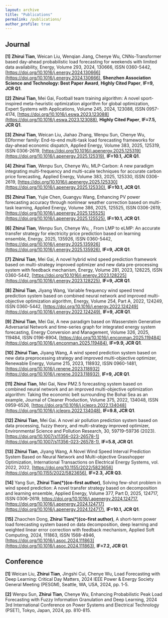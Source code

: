 ```yaml
---
layout: archive
title: "Publications"
permalink: /publications/
author_profile: true
---
```


## Journal
**[1]** **Zhirui Tian**, Weican Liu, Wenqian Jiang, Chenye Wu, CNNs-Transformer based day-ahead probabilistic load forecasting for weekends with limited data availability, Energy, Volume 293, 2024, 130666, ISSN 0360-5442, [https://doi.org/10.1016/j.energy.2024.130666](https://doi.org/10.1016/j.energy.2024.130666), **Shenzhen Association Science and Technology: Best Paper Award**, **Highly Cited Paper**, **IF=9, JCR Q1**.

**[2]** **Zhirui Tian**, Mei Gai, Football team training algorithm: A novel sport-inspired meta-heuristic optimization algorithm for global optimization, Expert Systems with Applications, Volume 245, 2024, 123088, ISSN 0957-4174,
[https://doi.org/10.1016/j.eswa.2023.123088](https://doi.org/10.1016/j.eswa.2023.123088), **Highly Cited Paper**, **IF=7.5, JCR Q1**.

**[3]** **Zhirui Tian**, Weican Liu, Jiahao Zhang, Wenpu Sun, Chenye Wu, EDformer family: End-to-end multi-task load forecasting frameworks for day-ahead economic dispatch, Applied Energy, Volume 383, 2025, 125319, ISSN 0306-2619, [https://doi.org/10.1016/j.apenergy.2025.125319](https://doi.org/10.1016/j.apenergy.2025.125319), **IF=10.1, JCR Q1**.

**[4]** **Zhirui Tian**, Wenpu Sun, Chenye Wu, MLP-Carbon: A new paradigm integrating multi-frequency and multi-scale techniques for accurate carbon price forecasting, Applied Energy, Volume 383, 2025, 125330, ISSN 0306-2619, [https://doi.org/10.1016/j.apenergy.2025.125330](https://doi.org/10.1016/j.apenergy.2025.125330), **IF=10.1, JCR Q1**.

**[5]** **Zhirui Tian**, Yujie Chen, Guangyu Wang, Enhancing PV power forecasting accuracy through nonlinear weather correction based on multi-task learning, Applied Energy, Volume 386, 2025, 125525, ISSN 0306-2619, [https://doi.org/10.1016/j.apenergy.2025.125525](https://doi.org/10.1016/j.apenergy.2025.125525), **IF=10.1, JCR Q1**.

**[6]** **Zhirui Tian**, Wenpu Sun, Chenye Wu, , From LMP to eLMP: An accurate transfer strategy for electricity price prediction based on learning ensemble, Energy, 2025, 135926, ISSN 0360-5442, [https://doi.org/10.1016/j.energy.2025.135926](https://doi.org/10.1016/j.energy.2025.135926), **IF=9, JCR Q1**.

**[7]** **Zhirui Tian**, Mei Gai, A novel hybrid wind speed prediction framework based on multi-strategy improved optimizer and new data pre-processing system with feedback mechanism, Energy, Volume 281, 2023, 128225, ISSN 0360-5442, [https://doi.org/10.1016/j.energy.2023.128225](https://doi.org/10.1016/j.energy.2023.128225), **IF=9, JCR Q1**.

**[8]** **Zhirui Tian**, Jiyang Wang, Variable frequency wind speed trend prediction system based on combined neural network and improved multi-objective optimization algorithm, Energy, Volume 254, Part A, 2022, 124249, ISSN 0360-5442, [https://doi.org/10.1016/j.energy.2022.124249](https://doi.org/10.1016/j.energy.2022.124249), **IF=9, JCR Q1**.

**[9]** **Zhirui Tian**, Mei Gai, A new paradigm based on Wasserstein Generative Adversarial Network and time-series graph for integrated energy system forecasting, Energy Conversion and Management, Volume 326, 2025,
119484, ISSN 0196-8904, [https://doi.org/10.1016/j.enconman.2025.119484](https://doi.org/10.1016/j.enconman.2025.119484), **IF=9.9, JCR Q1**.

**[10]** **Zhirui Tian**, Jiyang Wang, A wind speed prediction system based on new data preprocessing strategy and improved multi-objective optimizer, Renewable Energy, Volume 215, 2023, 118932, ISSN 0960-1481, [https://doi.org/10.1016/j.renene.2023.118932](https://doi.org/10.1016/j.renene.2023.118932), **IF=9, JCR Q1**.

**[11]** **Zhirui Tian**, Mei Gai, New PM2.5 forecasting system based on combined neural network and an improved multi-objective optimization algorithm: Taking the economic belt surrounding the Bohai Sea as an example, Journal of Cleaner Production, Volume 375, 2022, 134048, ISSN 0959-6526, [https://doi.org/10.1016/j.jclepro.2022.134048](https://doi.org/10.1016/j.jclepro.2022.134048), **IF=9.8, JCR Q1**.

**[12]** **Zhirui Tian**, Mei Gai. A novel air pollution prediction system based on data processing, fuzzy theory, and multi-strategy improved optimizer, Environmental Science and Pollution Research, 30, 59719–59736 (2023). [https://doi.org/10.1007/s11356-023-26578-1](https://doi.org/10.1007/s11356-023-26578-1), **IF=5.8, JCR Q1**.

**[13]** **Zhirui Tian**, Jiyang Wang, A Novel Wind Speed Interval Prediction System Based on Neural Network and Multi-objective Grasshopper Optimization, International Transactions on Electrical Energy Systems, vol. 2022, 2022, [https://doi.org/10.1155/2022/5823656](https://doi.org/10.1155/2022/5823656), **IF=2.3, JCR Q3**.

**[14]** Yang Sun, **Zhirui Tian(*)(co-first author)**, Solving few-shot problem in wind speed prediction: A novel transfer strategy based on decomposition and learning ensemble, Applied Energy, Volume 377, Part D, 2025, 124717, ISSN 0306-2619, https://doi.org/10.1016/j.apenergy.2024.124717.[https://doi.org/10.1016/j.apenergy.2024.124717](https://doi.org/10.1016/j.apenergy.2024.124717), **IF=10.1, JCR Q1**.

**[15]** Zhaochen Dong, **Zhirui Tian(*)(co-first author)**, A short-term power load forecasting system based on data decomposition, deep learning and weighted linear error correction with feedback mechanism, Applied Soft Computing, 2024, 111863, ISSN 1568-4946, [https://doi.org/10.1016/j.asoc.2024.111863](https://doi.org/10.1016/j.asoc.2024.111863), **IF=7.2, JCR Q1**.


## Conference

**[1]** Weican Liu, **Zhirui Tian**, Jingshi Cui, Chenye Wu, Load Forecasting with Deep Learning: Critical Day Matters, 2024 IEEE Power & Energy Society General Meeting (PESGM), Seattle, WA, USA, 2024, pp. 1-5.

**[2]** Wenpu Sun, **Zhirui Tian**, Chenye Wu, Enhancing Probabilistic Peak Load Forecasting with Fuzzy Information Granulation and Deep Learning, 2024 3rd International Conference on Power Systems and Electrical Technology (PSET), Tokyo, Japan, 2024, pp. 810-815.
